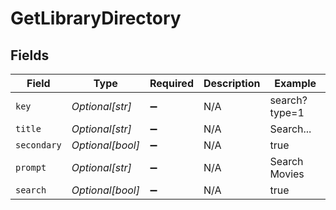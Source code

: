 # GetLibraryDirectory


## Fields

| Field              | Type               | Required           | Description        | Example            |
| ------------------ | ------------------ | ------------------ | ------------------ | ------------------ |
| `key`              | *Optional[str]*    | :heavy_minus_sign: | N/A                | search?type=1      |
| `title`            | *Optional[str]*    | :heavy_minus_sign: | N/A                | Search...          |
| `secondary`        | *Optional[bool]*   | :heavy_minus_sign: | N/A                | true               |
| `prompt`           | *Optional[str]*    | :heavy_minus_sign: | N/A                | Search Movies      |
| `search`           | *Optional[bool]*   | :heavy_minus_sign: | N/A                | true               |